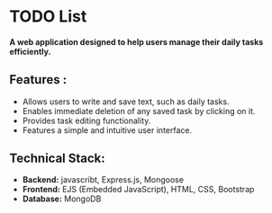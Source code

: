# TODO List
#### A web application designed to help users manage their daily tasks efficiently.

## Features :
 - Allows users to write and save text, such as daily tasks.
 - Enables immediate deletion of any saved task by clicking on it.
 - Provides task editing functionality.
 - Features a simple and intuitive user interface.


## Technical Stack:

 - **Backend:** javascribt, Express.js, Mongoose
 - **Frontend:** EJS (Embedded JavaScript), HTML, CSS,  Bootstrap
 - **Database:** MongoDB
